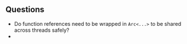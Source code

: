 ## Questions

- Do function references need to be wrapped in `Arc<...>` to be shared across threads safely?
- 
